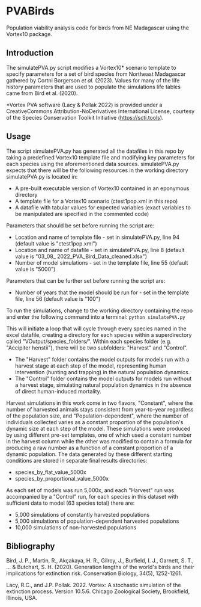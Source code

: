 # PVABirds
Population viability analysis code for birds from NE Madagascar using the Vortex10 package. 

## Introduction
The simulatePVA.py script modifies a Vortex10* scenario template to specify parameters for a set of bird species from Northeast Madagascar gathered by Cortni Borgerson *et al.* (2023). Values for many of the life history parameters that are used to populate the simulations life tables came from Bird et al. (2020).

*Vortex PVA software (Lacy & Pollak 2022) is provided under a CreativeCommons Attribution-NoDerivatives International License, courtesy of the Species Conservation Toolkit Initiative (https://scti.tools).

## Usage
The script simulatePVA.py has generated all the datafiles in this repo by taking a predefined Vortex10 template file and modifying key parameters for each species using the aforementioned data sources. simulatePVA.py expects that there will be the following resources in the working directory simulatePVA.py is located in:

* A pre-built executable version of Vortex10 contained in an eponymous directory
* A template file for a Vortex10 scenario (ctest1pop.xml in this repo)
* A datafile with tabular values for expected variables (exact variables to be manipulated are specified in the commented code)

Parameters that should be set before running the script are:

* Location and name of template file - set in simulatePVA.py, line 94 (default value is "ctest1pop.xml")
* Location and name of datafile - set in simulatePVA.py, line 8 (default value is "03_08_ 2022_PVA_Bird_Data_cleaned.xlsx")
* Number of model simulations - set in the template file, line 55 (default value is "<nRuns>5000</nRuns>")

Parameters that can be further set before running the script are:

* Number of years that the model should be run for - set in the template file, line 56 (default value is "<nYears>100</nYears>")

To run the simulations, change to the working directory containing the repo and enter the following command into a terminal:
```python simulatePVA.py```

This will initiate a loop that will cycle through every species named in the excel datafile, creating a directory for each species within a superdirectory called "VOutput/species_folders/". Within each species folder (e.g. "Accipiter henstii"), there will be two subfolders: "Harvest" and "Control". 

* The "Harvest" folder contains the model outputs for models run with a harvest stage at each step of the model, representing human intervention (hunting and trapping) in the natural population dynamics.
* The "Control" folder contains the model outputs for models run without a harvest stage, simulating natural population dynamics in the absence of direct human-induced mortality. 

Harvest simulations in this work come in two flavors, "Constant", where the number of harvested animals stays consistent from year-to-year regardless of the population size, and "Population-dependent", where the number of individuals collected varies as a constant proportion of the population's dynamic size at each step of the model. These simulations were produced by using different pre-set templates, one of which used a constant number in the harvest column while the other was modified to contain a formula for producing a raw number as a function of a constant proportion of a dynamic population. The data generated by these different starting conditions are stored in separate final results directories:
 
 * species_by_flat_value_5000x
 * species_by_proportional_value_5000x

As each set of models was run 5,000x, and each "Harvest" run was accompanied by a "Control" run, for each species in this dataset with sufficient data to model (63 species total) there are:

* 5,000 simulations of constantly harvested populations
* 5,000 simulations of population-dependent harvested populations
* 10,000 simulations of non-harvested populations

## Bibliography
Bird, J. P., Martin, R., Akçakaya, H. R., Gilroy, J., Burfield, I. J., Garnett, S. T., ... & Butchart, S. H. (2020). Generation lengths of the world's birds and their implications for extinction risk. Conservation Biology, 34(5), 1252-1261.

Lacy, R.C., and J.P. Pollak. 2022. Vortex: A stochastic simulation of the extinction process. Version 10.5.6. Chicago Zoological Society, Brookfield, Illinois, USA.

